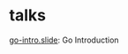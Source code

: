 # talks

[go-intro.slide](http://go-talks.appspot.com/github.com/yoheimuta/talks/go-intro.slide): Go Introduction
